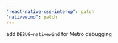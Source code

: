 ```yaml
---
"react-native-css-interop": patch
"nativewind": patch
---
```


add `DEBUG=nativewind` for Metro debugging
